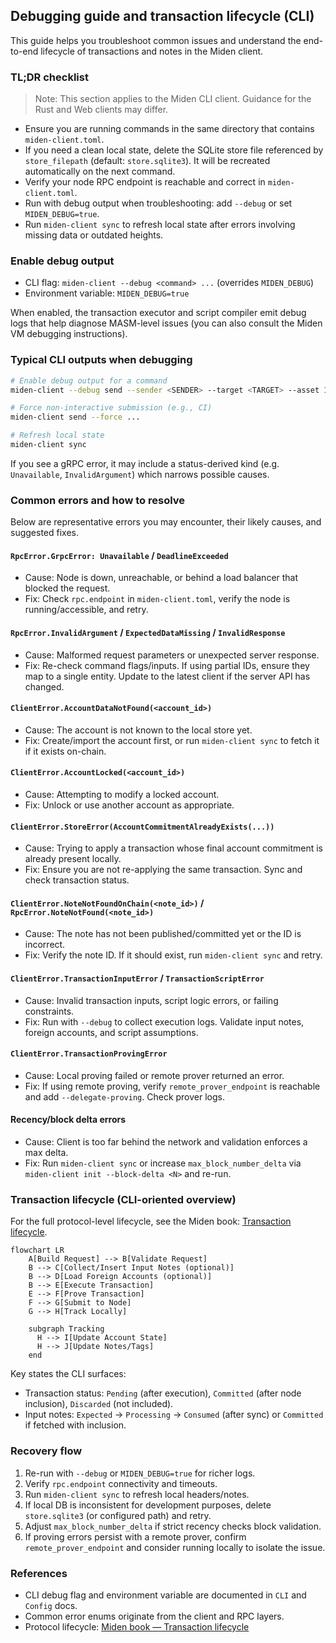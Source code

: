 ## Debugging guide and transaction lifecycle (CLI)

This guide helps you troubleshoot common issues and understand the end-to-end lifecycle of transactions and notes in the Miden client.

### TL;DR checklist

> Note: This section applies to the Miden CLI client. Guidance for the Rust and Web clients may differ.

- Ensure you are running commands in the same directory that contains `miden-client.toml`.
- If you need a clean local state, delete the SQLite store file referenced by `store_filepath` (default: `store.sqlite3`). It will be recreated automatically on the next command.
- Verify your node RPC endpoint is reachable and correct in `miden-client.toml`.
- Run with debug output when troubleshooting: add `--debug` or set `MIDEN_DEBUG=true`.
- Run `miden-client sync` to refresh local state after errors involving missing data or outdated heights.

### Enable debug output

- CLI flag: `miden-client --debug <command> ...` (overrides `MIDEN_DEBUG`)
- Environment variable: `MIDEN_DEBUG=true`

When enabled, the transaction executor and script compiler emit debug logs that help diagnose MASM-level issues (you can also consult the Miden VM debugging instructions).

### Typical CLI outputs when debugging

```sh
# Enable debug output for a command
miden-client --debug send --sender <SENDER> --target <TARGET> --asset 100::<FAUCET_ID>

# Force non-interactive submission (e.g., CI)
miden-client send --force ...

# Refresh local state
miden-client sync
```

If you see a gRPC error, it may include a status-derived kind (e.g. `Unavailable`, `InvalidArgument`) which narrows possible causes.

### Common errors and how to resolve

Below are representative errors you may encounter, their likely causes, and suggested fixes.

#### `RpcError.GrpcError: Unavailable` / `DeadlineExceeded`
- Cause: Node is down, unreachable, or behind a load balancer that blocked the request.
- Fix: Check `rpc.endpoint` in `miden-client.toml`, verify the node is running/accessible, and retry.

#### `RpcError.InvalidArgument` / `ExpectedDataMissing` / `InvalidResponse`
- Cause: Malformed request parameters or unexpected server response.
- Fix: Re-check command flags/inputs. If using partial IDs, ensure they map to a single entity. Update to the latest client if the server API has changed.

#### `ClientError.AccountDataNotFound(<account_id>)`
- Cause: The account is not known to the local store yet.
- Fix: Create/import the account first, or run `miden-client sync` to fetch it if it exists on-chain.

#### `ClientError.AccountLocked(<account_id>)`
- Cause: Attempting to modify a locked account.
- Fix: Unlock or use another account as appropriate.

#### `ClientError.StoreError(AccountCommitmentAlreadyExists(...))`
- Cause: Trying to apply a transaction whose final account commitment is already present locally.
- Fix: Ensure you are not re-applying the same transaction. Sync and check transaction status.

#### `ClientError.NoteNotFoundOnChain(<note_id>)` / `RpcError.NoteNotFound(<note_id>)`
- Cause: The note has not been published/committed yet or the ID is incorrect.
- Fix: Verify the note ID. If it should exist, run `miden-client sync` and retry.

#### `ClientError.TransactionInputError` / `TransactionScriptError`
- Cause: Invalid transaction inputs, script logic errors, or failing constraints.
- Fix: Run with `--debug` to collect execution logs. Validate input notes, foreign accounts, and script assumptions.

#### `ClientError.TransactionProvingError`
- Cause: Local proving failed or remote prover returned an error.
- Fix: If using remote proving, verify `remote_prover_endpoint` is reachable and add `--delegate-proving`. Check prover logs.

#### Recency/block delta errors
- Cause: Client is too far behind the network and validation enforces a max delta.
- Fix: Run `miden-client sync` or increase `max_block_number_delta` via `miden-client init --block-delta <N>` and re-run.

### Transaction lifecycle (CLI-oriented overview)

For the full protocol-level lifecycle, see the Miden book: [Transaction lifecycle](https://0xmiden.github.io/miden-docs/imported/miden-base/src/transaction.html#transaction-lifecycle).

```mermaid
flowchart LR
    A[Build Request] --> B[Validate Request]
    B --> C[Collect/Insert Input Notes (optional)]
    B --> D[Load Foreign Accounts (optional)]
    B --> E[Execute Transaction]
    E --> F[Prove Transaction]
    F --> G[Submit to Node]
    G --> H[Track Locally]

    subgraph Tracking
      H --> I[Update Account State]
      H --> J[Update Notes/Tags]
    end
```

Key states the CLI surfaces:

- Transaction status: `Pending` (after execution), `Committed` (after node inclusion), `Discarded` (not included).
- Input notes: `Expected` → `Processing` → `Consumed` (after sync) or `Committed` if fetched with inclusion.

### Recovery flow

1. Re-run with `--debug` or `MIDEN_DEBUG=true` for richer logs.
2. Verify `rpc.endpoint` connectivity and timeouts.
3. Run `miden-client sync` to refresh local headers/notes.
4. If local DB is inconsistent for development purposes, delete `store.sqlite3` (or configured path) and retry.
5. Adjust `max_block_number_delta` if strict recency checks block validation.
6. If proving errors persist with a remote prover, confirm `remote_prover_endpoint` and consider running locally to isolate the issue.

### References

- CLI debug flag and environment variable are documented in `CLI` and `Config` docs.
- Common error enums originate from the client and RPC layers.
- Protocol lifecycle: [Miden book — Transaction lifecycle](https://0xmiden.github.io/miden-docs/imported/miden-base/src/transaction.html#transaction-lifecycle)



